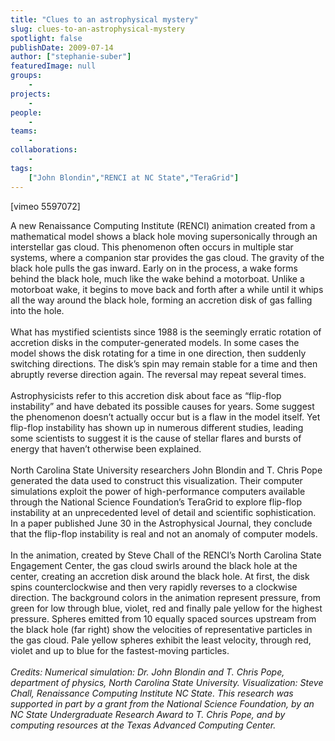 ```yaml
---
title: "Clues to an astrophysical mystery"
slug: clues-to-an-astrophysical-mystery
spotlight: false
publishDate: 2009-07-14
author: ["stephanie-suber"]
featuredImage: null
groups:
    - 
projects:
    - 
people:
    - 
teams: 
    - 
collaborations:
    - 
tags:
    ["John Blondin","RENCI at NC State","TeraGrid"]
---
```

<p>[vimeo 5597072]</p>

<p>A new Renaissance Computing Institute (RENCI) animation created from a mathematical model shows a black hole moving supersonically through an interstellar gas cloud. This phenomenon often occurs in multiple star systems, where a companion star provides the gas cloud. The gravity of the black hole pulls the gas inward. Early on in the process, a wake forms behind the black hole, much like the wake behind a motorboat. Unlike a motorboat wake, it begins to move back and forth after a while until it whips all the way around the black hole, forming an accretion disk of gas falling into the hole.<!--more--> <br />
<br />
What has mystified scientists since 1988 is the seemingly erratic rotation of accretion disks in the computer-generated models. In some cases the model shows the disk rotating for a time in one direction, then suddenly switching directions. The disk’s spin may remain stable for a time and then abruptly reverse direction again. The reversal may repeat several times.<br />
<br />
Astrophysicists refer to this accretion disk about face as “flip-flop instability” and have debated its possible causes for years. Some suggest the phenomenon doesn’t actually occur but is a flaw in the model itself. Yet flip-flop instability has shown up in numerous different studies, leading some scientists to suggest it is the cause of stellar flares and bursts of energy that haven’t otherwise been explained. <br />
<br />
North Carolina State University researchers John Blondin and T. Chris Pope generated the data used to construct this visualization. Their computer simulations exploit the power of high-performance computers available through the National Science Foundation’s TeraGrid to explore flip-flop instability at an unprecedented level of detail and scientific sophistication. In a paper published June 30 in the Astrophysical Journal, they conclude that the flip-flop instability is real and not an anomaly of computer models.<br />
<br />
In the animation, created by Steve Chall of the RENCI’s North Carolina State Engagement Center, the gas cloud swirls around the black hole at the center, creating an accretion disk around the black hole. At first, the disk spins counterclockwise and then very rapidly reverses to a clockwise direction. The background colors in the animation represent pressure, from green for low through blue, violet, red and finally pale yellow for the highest pressure. Spheres emitted from 10 equally spaced sources upstream from the black hole (far right) show the velocities of representative particles in the gas cloud. Pale yellow spheres exhibit the least velocity, through red, violet and up to blue for the fastest-moving particles.<br />
<br />
<em>Credits: Numerical simulation: Dr. John Blondin and T. Chris Pope, department of physics, North Carolina State University. Visualization: Steve Chall, Renaissance Computing Institute NC State. This research was supported in part by a grant from the National Science Foundation, by an NC State Undergraduate Research Award to T. Chris Pope, and by computing resources at the Texas Advanced Computing Center.</em></p>

<p><br class="spacer_" /></p>
